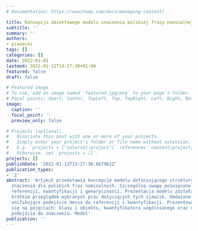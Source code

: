 ```yaml
---
# Documentation: https://wowchemy.com/docs/managing-content/

title: Koncepcja obiektowego modelu znaczenia polskiej frazy nominalnej.
subtitle: ''
summary: ''
authors:
- piasecki
tags: []
categories: []
date: 2022-01-01
lastmod: 2022-01-12T14:27:30+01:00
featured: false
draft: false

# Featured image
# To use, add an image named `featured.jpg/png` to your page's folder.
# Focal points: Smart, Center, TopLeft, Top, TopRight, Left, Right, BottomLeft, Bottom, BottomRight.
image:
  caption: ''
  focal_point: ''
  preview_only: false

# Projects (optional).
#   Associate this post with one or more of your projects.
#   Simply enter your project's folder or file name without extension.
#   E.g. `projects = ["internal-project"]` references `content/project/deep-learning/index.md`.
#   Otherwise, set `projects = []`.
projects: []
publishDate: '2022-01-12T13:27:30.667962Z'
publication_types:
- '2'
abstract: 'Artykuł przedstawia koncepcje modelu definiującego struktury reprezentacji
  znaczenia dla polskich fraz nominalnych. Szczególną uwagę poświęcono zjawiskom:
  referencji, kwantyfikacji i generyczności. Prezentacja modelu została poprzedzona
  krótkim przeglądem wybranych prac dotyczących tych zjawisk. Omówione zostało też
  unifikujące podejście Hessa do referencji i kwantyfikacji. Prezentowany model opiera
  się na pojęciach: klasy i obiektu, kwantyfikatora uogólnionego oraz dynamicznego
  podejścia do znaczenia. Model'
publication: ''
---
```

